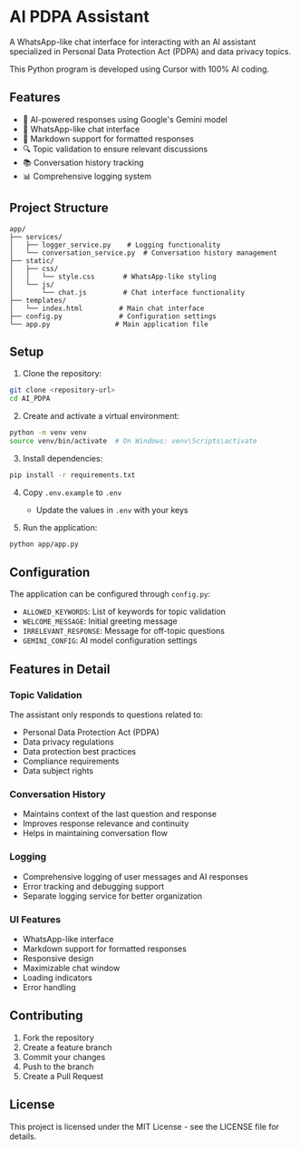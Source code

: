 # AI PDPA Assistant

A WhatsApp-like chat interface for interacting with an AI assistant specialized in Personal Data Protection Act (PDPA) and data privacy topics.

This Python program is developed using Cursor with 100% AI coding. 

## Features

- 🤖 AI-powered responses using Google's Gemini model
- 💬 WhatsApp-like chat interface
- 📝 Markdown support for formatted responses
- 🔍 Topic validation to ensure relevant discussions
- 📚 Conversation history tracking
- 📊 Comprehensive logging system

## Project Structure

```
app/
├── services/
│   ├── logger_service.py    # Logging functionality
│   └── conversation_service.py  # Conversation history management
├── static/
│   ├── css/
│   │   └── style.css       # WhatsApp-like styling
│   └── js/
│       └── chat.js         # Chat interface functionality
├── templates/
│   └── index.html         # Main chat interface
├── config.py              # Configuration settings
└── app.py                # Main application file
```

## Setup

1. Clone the repository:
```bash
git clone <repository-url>
cd AI_PDPA
```

2. Create and activate a virtual environment:
```bash
python -m venv venv
source venv/bin/activate  # On Windows: venv\Scripts\activate
```

3. Install dependencies:
```bash
pip install -r requirements.txt
```

4. Copy `.env.example` to `.env`
   - Update the values in `.env` with your keys

5. Run the application:
```bash
python app/app.py
```

## Configuration

The application can be configured through `config.py`:

- `ALLOWED_KEYWORDS`: List of keywords for topic validation
- `WELCOME_MESSAGE`: Initial greeting message
- `IRRELEVANT_RESPONSE`: Message for off-topic questions
- `GEMINI_CONFIG`: AI model configuration settings

## Features in Detail

### Topic Validation
The assistant only responds to questions related to:
- Personal Data Protection Act (PDPA)
- Data privacy regulations
- Data protection best practices
- Compliance requirements
- Data subject rights

### Conversation History
- Maintains context of the last question and response
- Improves response relevance and continuity
- Helps in maintaining conversation flow

### Logging
- Comprehensive logging of user messages and AI responses
- Error tracking and debugging support
- Separate logging service for better organization

### UI Features
- WhatsApp-like interface
- Markdown support for formatted responses
- Responsive design
- Maximizable chat window
- Loading indicators
- Error handling

## Contributing

1. Fork the repository
2. Create a feature branch
3. Commit your changes
4. Push to the branch
5. Create a Pull Request

## License

This project is licensed under the MIT License - see the LICENSE file for details.